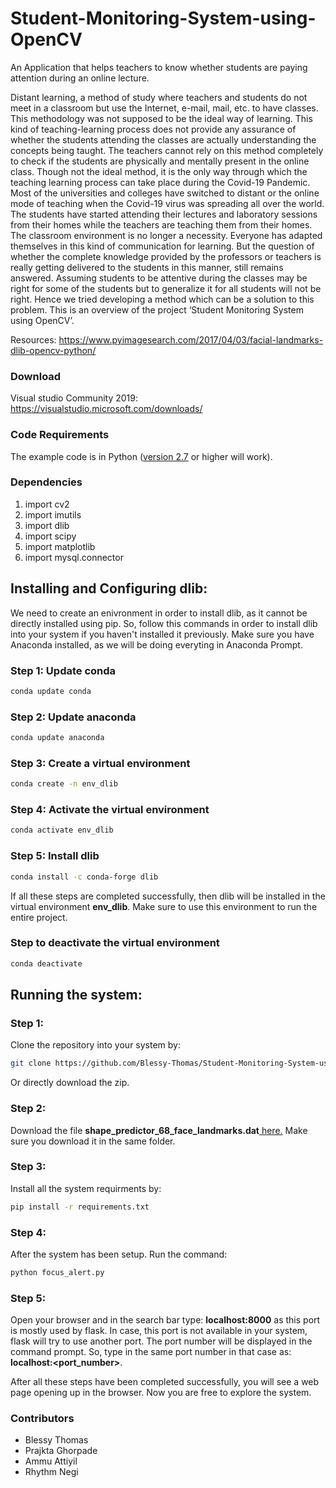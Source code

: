 # Student-Monitoring-System-using-OpenCV
An Application that helps teachers to know whether students are paying attention during an online lecture.

Distant learning, a method of study where teachers and students do not meet in a classroom but use
the Internet, e-mail, mail, etc. to have classes. This methodology was not supposed to be the ideal
way of learning. This kind of teaching-learning process does not provide any assurance of whether
the students attending the classes are actually understanding the concepts being taught. The
teachers cannot rely on this method completely to check if the students are physically and mentally
present in the online class.
Though not the ideal method, it is the only way through which the teaching learning process can
take place during the Covid-19 Pandemic. Most of the universities and colleges have switched to
distant or the online mode of teaching when the Covid-19 virus was spreading all over the world.
The students have started attending their lectures and laboratory sessions from their homes while
the teachers are teaching them from their homes. The classroom environment is no longer a
necessity. Everyone has adapted themselves in this kind of communication for learning.
But the question of whether the complete knowledge provided by the professors or teachers is
really getting delivered to the students in this manner, still remains answered. Assuming students
to be attentive during the classes may be right for some of the students but to generalize it for all
students will not be right. Hence we tried developing a method which can be a solution to this
problem. This is an overview of the project ‘Student Monitoring System using OpenCV’.


Resources:
https://www.pyimagesearch.com/2017/04/03/facial-landmarks-dlib-opencv-python/

### Download
Visual studio Community 2019:
https://visualstudio.microsoft.com/downloads/

### Code Requirements
The example code is in Python ([version 2.7](https://www.python.org/download/releases/2.7/) or higher will work). 

### Dependencies

1) import cv2
2) import imutils
3) import dlib
4) import scipy
5) import matplotlib
6) import mysql.connector

## Installing and Configuring dlib:
We need to create an enivronment in order to install dlib, as it cannot be directly installed using pip. So, follow this commands in order to install dlib into your system if you haven't installed it previously. Make sure you have Anaconda installed, as we will be doing everyting in Anaconda Prompt. 
### Step 1: Update conda 
```bash
conda update conda
```
### Step 2: Update anaconda 
```bash
conda update anaconda 
```
### Step 3: Create a virtual environment
```bash 
conda create -n env_dlib 
```
### Step 4: Activate the virtual environment 
```bash 
conda activate env_dlib
```
### Step 5: Install dlib 
```bash 
conda install -c conda-forge dlib 
```
If all these steps are completed successfully, then dlib will be installed in the virtual environment <b>env_dlib</b>. Make sure to use this environment to run the entire project. 

### Step to deactivate the virtual environment 
```bash 
conda deactivate 
```

## Running the system: 

### Step 1: 
Clone the repository into your system by: 
```bash 
git clone https://github.com/Blessy-Thomas/Student-Monitoring-System-using-OpenCV.git
```
Or directly download the zip.

### Step 2: 
Download the file <b>shape_predictor_68_face_landmarks.dat</b><a href = "https://drive.google.com/file/d/14weZIclFncz8BMOmrkLp9PadLIccbSBa/view?usp=sharing"> here.</a> Make sure you download it in the same folder. 

### Step 3: 
Install all the system requirments by:
```bash 
pip install -r requirements.txt
```
### Step 4: 
After the system has been setup. Run the command: 
```bash 
python focus_alert.py
```

### Step 5: 
Open your browser and in the search bar type: 
<b>localhost:8000</b> as this port is mostly used by flask. 
In case, this port is not available in your system, flask will try to use another port. The port number will be displayed in the command prompt.
So, type in the same port number in that case as: 
<b>localhost:<port_number></b>.
  
After all these steps have been completed successfully, you will see a web page opening up in the browser. Now you are free to explore the system.
  
### Contributors
  <ul>
    <li>Blessy Thomas</li>
    <li>Prajkta Ghorpade</li>
    <li>Ammu Attiyil</li>
    <li>Rhythm Negi</li>
  </ul>
